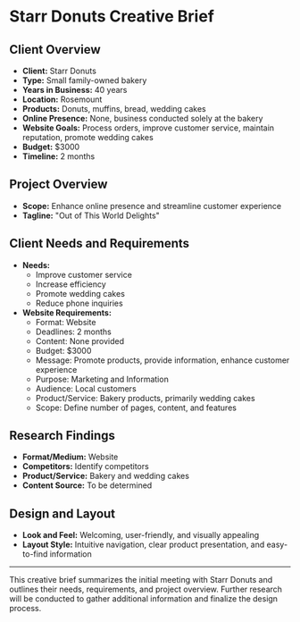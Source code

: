 # Starr Donuts Creative Brief

## Client Overview
- **Client:** Starr Donuts
- **Type:** Small family-owned bakery
- **Years in Business:** 40 years
- **Location:** Rosemount
- **Products:** Donuts, muffins, bread, wedding cakes
- **Online Presence:** None, business conducted solely at the bakery
- **Website Goals:** Process orders, improve customer service, maintain reputation, promote wedding cakes
- **Budget:** $3000
- **Timeline:** 2 months

## Project Overview
- **Scope:** Enhance online presence and streamline customer experience
- **Tagline:** "Out of This World Delights"

## Client Needs and Requirements
- **Needs:** 
  - Improve customer service
  - Increase efficiency
  - Promote wedding cakes
  - Reduce phone inquiries
- **Website Requirements:**
  - Format: Website
  - Deadlines: 2 months
  - Content: None provided
  - Budget: $3000
  - Message: Promote products, provide information, enhance customer experience
  - Purpose: Marketing and Information
  - Audience: Local customers
  - Product/Service: Bakery products, primarily wedding cakes
  - Scope: Define number of pages, content, and features

## Research Findings
- **Format/Medium:** Website
- **Competitors:** Identify competitors
- **Product/Service:** Bakery and wedding cakes
- **Content Source:** To be determined

## Design and Layout
- **Look and Feel:** Welcoming, user-friendly, and visually appealing
- **Layout Style:** Intuitive navigation, clear product presentation, and easy-to-find information

---

This creative brief summarizes the initial meeting with Starr Donuts and outlines their needs, requirements, and project overview. Further research will be conducted to gather additional information and finalize the design process.
